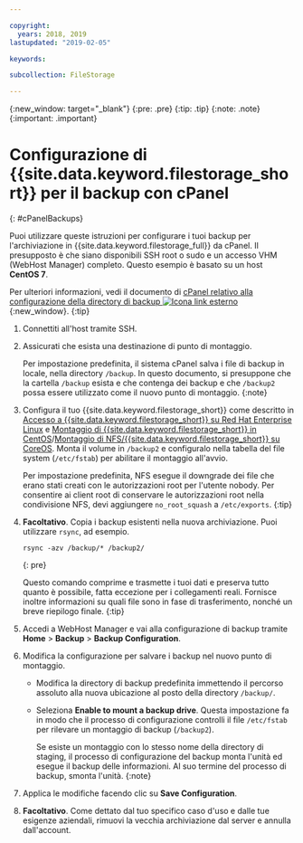 ```yaml
---

copyright:
  years: 2018, 2019
lastupdated: "2019-02-05"

keywords:

subcollection: FileStorage

---
```

{:new_window: target="_blank"}
{:pre: .pre}
{:tip: .tip}
{:note: .note}
{:important: .important}

# Configurazione di {{site.data.keyword.filestorage_short}} per il backup con cPanel
{: #cPanelBackups}

Puoi utilizzare queste istruzioni per configurare i tuoi backup per l'archiviazione in {{site.data.keyword.filestorage_full}} da cPanel. Il presupposto è che siano disponibili SSH root o sudo e un accesso VHM (WebHost Manager) completo. Questo esempio è basato su un host **CentOS 7**.

Per ulteriori informazioni, vedi il documento di [cPanel relativo alla configurazione della directory di backup ![Icona link esterno](../../icons/launch-glyph.svg "Icona link esterno")](https://docs.cpanel.net/display/68Docs/Backup+Configuration#BackupConfiguration-ConfigureBackupDirectory){:new_window}.
{:tip}

1. Connettiti all'host tramite SSH.
2. Assicurati che esista una destinazione di punto di montaggio. <br />

   Per impostazione predefinita, il sistema cPanel salva i file di backup in locale, nella directory `/backup`. In questo documento, si presuppone che la cartella `/backup` esista e che contenga dei backup e che `/backup2` possa essere utilizzato come il nuovo punto di montaggio.
   {:note}

3. Configura il tuo {{site.data.keyword.filestorage_short}} come descritto in [Accesso a {{site.data.keyword.filestorage_short}} su Red Hat Enterprise Linux](/docs/infrastructure/FileStorage?topic=FileStorage-mountingLinux) e [Montaggio di {{site.data.keyword.filestorage_short}} in CentOS](/docs/infrastructure/FileStorage?topic=FileStorage-mountingCentOS)/[Montaggio di NFS/{{site.data.keyword.filestorage_short}} su CoreOS](/docs/infrastructure/FileStorage?topic=FileStorage-mountingCoreOS). Monta il volume in `/backup2` e configuralo nella tabella del file system (`/etc/fstab`) per abilitare il montaggio all'avvio. <br />

   Per impostazione predefinita, NFS esegue il downgrade dei file che erano stati creati con le autorizzazioni root per l'utente nobody. Per consentire ai client root di conservare le autorizzazioni root nella condivisione NFS, devi aggiungere `no_root_squash` a `/etc/exports`.
   {:tip}

4. **Facoltativo**. Copia i backup esistenti nella nuova archiviazione. Puoi utilizzare `rsync`, ad esempio.
   ```
   rsync -azv /backup/* /backup2/
   ```
   {: pre}

    Questo comando comprime e trasmette i tuoi dati e preserva tutto quanto è possibile, fatta eccezione per i collegamenti reali. Fornisce inoltre informazioni su quali file sono in fase di trasferimento, nonché un breve riepilogo finale.
    {:tip}

5. Accedi a WebHost Manager e vai alla configurazione di backup tramite **Home** > **Backup** > **Backup Configuration**.

6. Modifica la configurazione per salvare i backup nel nuovo punto di montaggio.
    - Modifica la directory di backup predefinita immettendo il percorso assoluto alla nuova ubicazione al posto della directory `/backup/`.
    - Seleziona **Enable to mount a backup drive**. Questa impostazione fa in modo che il processo di configurazione controlli il file `/etc/fstab` per rilevare un montaggio di backup (`/backup2`). <br />

      Se esiste un montaggio con lo stesso nome della directory di staging, il processo di configurazione del backup monta l'unità ed esegue il backup delle informazioni. Al suo termine del processo di backup, smonta l'unità.
      {:note}
7. Applica le modifiche facendo clic su **Save Configuration**.
8. **Facoltativo**. Come dettato dal tuo specifico caso d'uso e dalle tue esigenze aziendali, rimuovi la vecchia archiviazione dal server e annulla dall'account.
